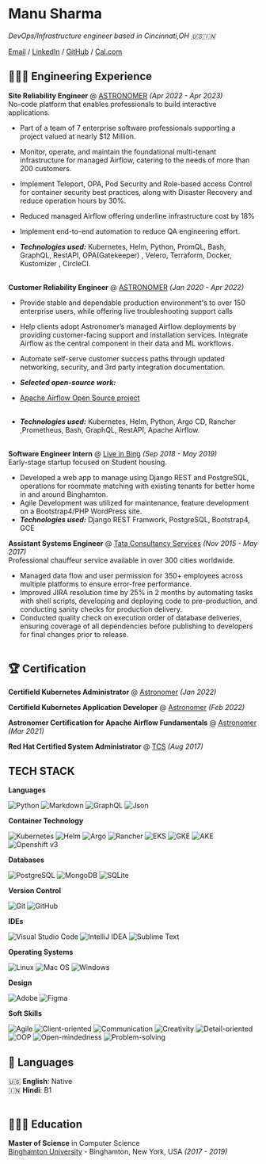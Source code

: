# Manu Sharma

_DevOps/Infrastructure engineer based in Cincinnati,OH 🇺🇸🇮🇳_ <br>

[Email](mailto:shmanu17@gmail.com) / [LinkedIn](https://www.linkedin.com/in/manusharma08/) / [GitHub](https://github.com/shmanu017) / [Cal.com](https://cal.com/manusharma)

## 👩🏼‍💻 Engineering Experience

**Site Reliability Engineer** @ [ASTRONOMER](https://www.astronomer.io/) _(Apr 2022 - Apr 2023)_ <br>
No-code platform that enables professionals to build interactive applications.

- Part of a team of 7 enterprise software professionals supporting a project valued at nearly $12 Million.
- Monitor, operate, and maintain the foundational multi-tenant infrastructure for managed Airflow, catering to the needs of more than 200 customers.
- Implement Teleport, OPA, Pod Security and Role-based access Control for container security best practices,
  along with Disaster Recovery and reduce operation hours by 30%.
- Reduced managed Airflow offering underline infrastructure cost by 18%
- Implement end-to-end automation to reduce QA engineering effort.

- **_Technologies used:_** Kubernetes, Helm, Python, PromQL, Bash, GraphQL, RestAPI, OPA(Gatekeeper) , Velero, Terraform, Docker, Kustomizer , CircleCI.
  <br><br>

**Customer Reliability Engineer** @ [ASTRONOMER](https://www.astronomer.io/) _(Jan 2020 - Apr 2022)_ <br>

- Provide stable and dependable production environment's to over 150 enterprise users, while offering live troubleshooting support calls
- Help clients adopt Astronomer’s managed Airflow deployments by providing customer-facing support and installation services. Integrate Airflow as the central component in their data and ML workflows.
- Automate self-serve customer success paths through updated networking, security, and 3rd party integration documentation.
- **_Selected open-source work:_**
- [Apache Airflow Open Source project](https://github.com/apache/airflow)
  <br><br>

- **_Technologies used:_** Kubernetes, Helm, Python, Argo CD, Rancher ,Prometheus, Bash, GraphQL, RestAPI, Apache Airflow.
  <br><br>

**Software Engineer Intern** @ [Live in Bing](https://www.liveinbing.com/) _(Sep 2018 - May 2019)_ <br>
Early-stage startup focused on Student housing.

- Developed a web app to manage using Django REST and PostgreSQL, operations for roommate matching with existing tenants for better home in and around Binghamton.
- Agile Development was utilized for maintenance, feature development on a Bootstrap4/PHP WordPress site.
- **_Technologies used:_** Django REST Framwork, PostgreSQL, Bootstrap4, GCE

**Assistant Systems Engineer** @ [Tata Consultancy Services](https://www.tcs.com/) _(Nov 2015 - May 2017)_ <br>
Professional chauffeur service available in over 300 cities worldwide.

- Managed data flow and user permission for 350+ employees across multiple platforms to ensure error-free performance.
- Improved JIRA resolution time by 25% in 2 months by automating tasks with shell scripts, developing and deploying code to pre-production, and conducting sanity checks for production delivery.
- Conducted quality check on execution order of database deliveries, ensuring coverage of all dependencies before publishing to developers for final changes prior to release.
  <br><br>

## 🏆 Certification

**Certifield Kubernetes Administrator** @ [Astronomer](https://www.credly.com/badges/c6812b55-0541-4494-bcbd-0ad0570736df?source=linked_in_profile) _(Jan 2022)_ <br>

**Certifield Kubernetes Application Developer** @ [Astronomer](https://www.credly.com/badges/081c197d-354d-4fd2-8419-2aaff8ad97d2?source=linked_in_profile) _(Feb 2022)_ <br>

**Astronomer Certification for Apache Airflow Fundamentals** @ [Astronomer](https://www.credly.com/badges/979a19d1-4c47-49a4-954e-1af3ca8534ea?source=linked_in_profile) _(Mar 2021)_ <br>

**Red Hat Certified System Administrator** @ [TCS](https://www.redhat.com/en/services/certification/rhcsa) _(Aug 2017)_ <br>

## TECH STACK

**Languages**

![Python](https://img.shields.io/badge/python-3670A0?style=for-the-badge&logo=python&logoColor=white)
![Markdown](https://img.shields.io/badge/markdown-%23000000.svg?style=for-the-badge&logo=markdown&logoColor=white)
![GraphQL](https://img.shields.io/badge/-GraphQL-E10098?style=for-the-badge&logo=graphql&logoColor=white)
![Json](https://img.shields.io/badge/json-%23000000.svg?style=for-the-badge&logo=json&logoColor=white)

**Container Technology**

![Kubernetes](https://img.shields.io/badge/kubernetes-ff1709?style=for-the-badge&color=ff1709)
![Helm](https://img.shields.io/badge/Helm-%23092E20.svg?style=for-the-badge&logo=django&logoColor=white)
![Argo](https://img.shields.io/badge/Argo-%236DB33F.svg?style=for-the-badge&logo=spring&logoColor=white)
![Rancher](https://img.shields.io/badge/Rancher-%2361DAFB.svg?style=for-the-badge&logo=react&logoColor=black)
![EKS](https://img.shields.io/badge/AWS-%23593d88.svg?style=for-the-badge&logo=redux&logoColor=white)
![GKE](https://img.shields.io/badge/GCP-6DA55F?style=for-the-badge&logo=node.js&logoColor=white)
![AKE](https://img.shields.io/badge/Azure.svg?style=for-the-badge&logo=SASS&logoColor=white)
![Openshift v3](https://img.shields.io/badge/Openshift-%23563D7C.svg?style=for-the-badge&logo=bootstrap&logoColor=white)

**Databases**

![PostgreSQL](https://img.shields.io/badge/PostgreSQL-039BE5.svg?style=for-the-badge&logo=PostgreSQL)
![MongoDB](https://img.shields.io/badge/MongoDB-%234ea94b.svg?style=for-the-badge&logo=mongodb&logoColor=white)
![SQLite](https://img.shields.io/badge/sqlite-%2307405e.svg?style=for-the-badge&logo=sqlite&logoColor=white)

**Version Control**

![Git](https://img.shields.io/badge/git-%23F05033.svg?style=for-the-badge&logo=git&logoColor=white)
![GitHub](https://img.shields.io/badge/github-%23121011.svg?style=for-the-badge&logo=github&logoColor=white)

**IDEs**

![Visual Studio Code](https://img.shields.io/badge/Visual%20Studio%20Code-0078d7.svg?style=for-the-badge&logo=visual-studio-code&logoColor=white)
![IntelliJ IDEA](https://img.shields.io/badge/IntelliJ%20IDEA-000000.svg?style=for-the-badge&logo=intellij-idea&logoColor=white)
![Sublime Text](https://img.shields.io/badge/sublime%20text-%23575757.svg?style=for-the-badge&logo=sublime-text&logoColor=important)

**Operating Systems**

![Linux](https://img.shields.io/badge/Linux-FCC624?style=for-the-badge&logo=linux&logoColor=black)
![Mac OS](https://img.shields.io/badge/mac%20os-000000?style=for-the-badge&logo=apple&logoColor=F0F0F0)
![Windows](https://img.shields.io/badge/Windows-0078D6?style=for-the-badge&logo=windows&logoColor=white)

**Design**

![Adobe](https://img.shields.io/badge/adobe-%23FF0000.svg?style=for-the-badge&logo=adobe&logoColor=white)
![Figma](https://img.shields.io/badge/figma-%23F24E1E.svg?style=for-the-badge&logo=figma&logoColor=white)

**Soft Skills**

![Agile](https://img.shields.io/badge/Agile-%23FF0000?style=for-the-badge)
![Client-oriented](https://img.shields.io/badge/Client%2d-oriented-darkorange?style=for-the-badge)
![Communication](https://img.shields.io/badge/Communication-FCC624?style=for-the-badge)
![Creativity](https://img.shields.io/badge/Creativity-green?style=for-the-badge)
![Detail-oriented](https://img.shields.io/badge/Detail%2d-oriented-3DDC84?style=for-the-badge)
![OOP](https://img.shields.io/badge/OOP-deepskyblue?style=for-the-badge)
![Open-mindedness](https://img.shields.io/badge/Open%2d-mindedness-0078D6?style=for-the-badge)
![Problem-solving](https://img.shields.io/badge/Problem%2d-solving-blueviolet?style=for-the-badge)

## 💬 Languages

🇺🇸 **English**: Native <br>
🇮🇳 **Hindi**: B1
<br><br>

## 👩🏼‍🎓 Education

**Master of Science** in Computer Science<br>
[Binghamton University](https://www.binghamton.edu/) - Binghamton, New York, USA _(2017 - 2019)_
